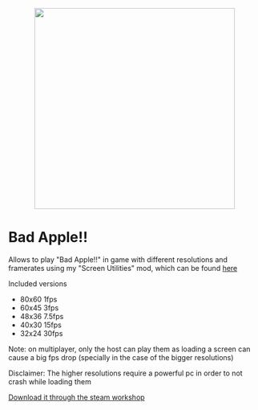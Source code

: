 <p align="center">
    <img src="https://github.com/ALVAROPING1/Trailmaker-mods/blob/master/Bad%20Apple/preview.png" width="400" height="400" />
</p>

# Bad Apple!!  

Allows to play "Bad Apple!!" in game with different resolutions and framerates using my "Screen Utilities" mod, which can be found [here](https://github.com/ALVAROPING1/Trailmaker-mods/tree/master/ScreenUtilities)  

Included versions  

- 80x60 1fps  
- 60x45 3fps  
- 48x36 7.5fps  
- 40x30 15fps  
- 32x24 30fps  

Note: on multiplayer, only the host can play them as loading a screen can cause a big fps drop (specially in the case of the bigger resolutions)  

Disclaimer: The higher resolutions require a powerful pc in order to not crash while loading them  

[Download it through the steam workshop](https://steamcommunity.com/sharedfiles/filedetails/?id=2512054785)
